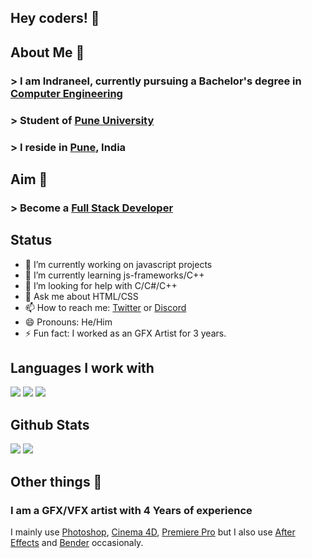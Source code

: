 ## Hey coders! 👋
## About Me 🤔
### > I am Indraneel, currently pursuing a Bachelor's degree in [Computer Engineering](https://en.wikipedia.org/wiki/Computer_engineering)
### > Student of [Pune University](http://www.unipune.ac.in/)
### > I reside in [Pune](https://en.wikipedia.org/wiki/Pune), India

## Aim 🎯
### > Become a [Full Stack Developer](https://www.w3schools.com/whatis/whatis_fullstack.asp)

## Status
- 🔭 I’m currently working on javascript projects
- 🌱 I’m currently learning js-frameworks/C++
- 🤔 I’m looking for help with C/C#/C++
- 💬 Ask me about HTML/CSS
- 📫 How to reach me: [Twitter](https://twitter.com/_Slogllykop_) or [Discord](https://discord.com/users/382449851792752641)
- 😄 Pronouns: He/Him
- ⚡ Fun fact: I worked as an GFX Artist for 3 years.

## Languages I work with
[![](https://img.shields.io/badge/javascript%20-%23323330.svg?&style=for-the-badge&logo=javascript&logoColor=%23F7DF1E)](https://www.javascript.com/)
[![](https://img.shields.io/badge/html5%20-%23E34F26.svg?style=for-the-badge&logo=html5&logoColor=white)](https://www.w3schools.com)
[![](https://img.shields.io/badge/css3%20-%231572B6.svg?style=for-the-badge&logo=css3&logoColor=white)](https://www.w3schools.com)

## Github Stats 
<img src="https://github-readme-stats.vercel.app/api?username=Slogllykop&include_all_commits=true&show_icons=true&hide_border=true&hide_title=true&count_private=true&theme=gotham" />
<img src="https://github-readme-stats.vercel.app/api/top-langs/?username=Slogllykop&theme=gotham" />

## Other things 💖
### I am a GFX/VFX artist with 4 Years of experience
I mainly use [Photoshop](https://www.adobe.com/in/products/photoshop.html), 
[Cinema 4D](https://www.maxon.net/en/cinema-4d),
[Premiere Pro](https://www.adobe.com/in/products/premiere.html)
but I also use 
[After Effects](https://www.adobe.com/in/products/aftereffects.html) and
[Bender](https://www.blender.org/) occasionaly.
 
